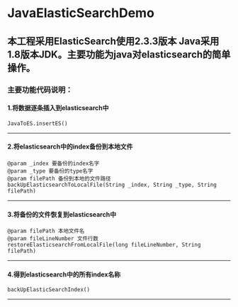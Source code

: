 # JavaElasticSearchDemo

## 本工程采用ElasticSearch使用2.3.3版本 Java采用1.8版本JDK。主要功能为java对elasticsearch的简单操作。

### 主要功能代码说明：
#### 1.将数据逐条插入到elasticsearch中
```
JavaToES.insertES()
```
---
#### 2.将elasticsearch中的index备份到本地文件
```apple js
@param _index 要备份的index名字
@param _type 要备份的type名字
@param filePath 备份到本地的文件路径
backUpElasticsearchToLocalFile(String _index, String _type, String filePath)

```
---

#### 3.将备份的文件恢复到elasticsearch中
```
@param filePath 本地文件名
@param fileLineNumber 文件行数
restoreElasticsearchFromLocalFile(long fileLineNumber, String filePath)
```
---
#### 4.得到elasticsearch中的所有index名称
```
backUpElasticSearchIndex()
```
---
